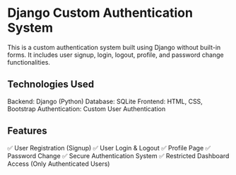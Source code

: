# Django Custom Authentication System
This is a custom authentication system built using Django without built-in forms. It includes user signup, login, logout, profile, and password change functionalities.

## Technologies Used
Backend: Django (Python)
Database: SQLite
Frontend: HTML, CSS, Bootstrap
Authentication: Custom User Authentication

## Features
✅ User Registration (Signup)
✅ User Login & Logout
✅ Profile Page
✅ Password Change
✅ Secure Authentication System
✅ Restricted Dashboard Access (Only Authenticated Users)


